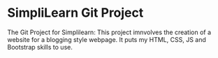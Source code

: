 # SimpliLearn Git Project
The Git Project for Simplilearn:
This project imnvolves the creation of a website for a blogging style webpage. It puts my HTML, CSS, JS and Bootstrap skills to use.
